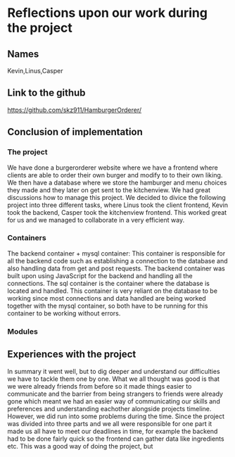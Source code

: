 # Reflections upon our work during the project

## Names

Kevin,Linus,Casper

## Link to the github

https://github.com/skz911/HamburgerOrderer/

## Conclusion of implementation

### The project 
We have done a burgerorderer website where we have a frontend where clients are able to order their own burger and modify to to their own liking. We then have a database
where we store the hamburger and menu choices they made and they later on get sent to the kitchenview. We had great discussions how to manage this project. We decided to
divice the following project into three different tasks, where Linus took the client frontend, Kevin took the backend, Casper took the kitchenview frontend. This worked
great for us and we managed to collaborate in a very efficient way. 

### Containers

The backend container + mysql container: This container is responsible for all the backend code such as establishing a connection to the database and also handling data
from get and post requests. The backend container was built upon using JavaScript for the backend and handling all the connections. The sql container is the container
where the database is located and handled. This container is very reliant on the database to be working since most connections and data handled are being worked together
with the mysql container, so both have to be running for this container to be working without errors.

### Modules


## Experiences with the project

In summary it went well, but to dig deeper and understand our difficulties we have to tackle them one by one. What we all thought was good is that we were already 
friends from before so it made things easier to communicate and the barrier from being strangers to friends were already gone which meant we had an easier way of
communicating our skills and preferences and understanding eachother alongside projects timeline. However, we did run into some problems during the time. Since the
project was divided into three parts and we all were responsible for one part it made us all have to meet our deadlines in time, for example the backend had to be done
fairly quick so the frontend can gather data like ingredients etc. This was a good way of doing the project, but 

